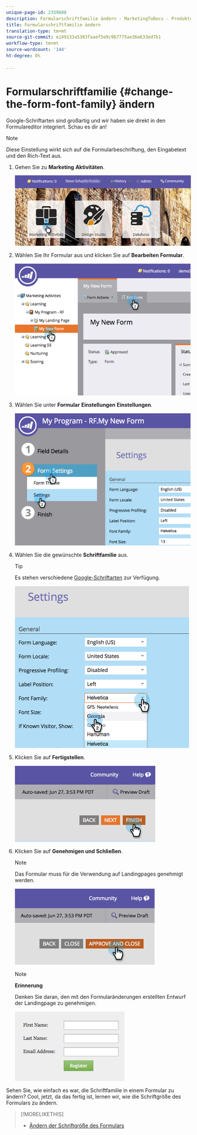 ```yaml
---
unique-page-id: 2359608
description: Formularschriftfamilie ändern - MarketingToDocs - Produktdokumentation
title: Formularschriftfamilie ändern
translation-type: tm+mt
source-git-commit: e149133a5383faaef5e9c9b7775ae36e633ed7b1
workflow-type: tm+mt
source-wordcount: '144'
ht-degree: 0%

---
```



# Formularschriftfamilie {#change-the-form-font-family} ändern

Google-Schriftarten sind großartig und wir haben sie direkt in den Formulareditor integriert. Schau es dir an!

>[!NOTE]
>
>Diese Einstellung wirkt sich auf die Formularbeschriftung, den Eingabetext und den Rich-Text aus.

1. Gehen Sie zu **Marketing** **Aktivitäten**.

   ![](assets/login-marketing-activities.png)

1. Wählen Sie Ihr Formular aus und klicken Sie auf **Bearbeiten** **Formular**.

   ![](assets/image2014-9-15-15-3a47-3a27.png)

1. Wählen Sie unter **Formular** **Einstellungen** **Einstellungen**.

   ![](assets/image2014-9-15-15-3a47-3a56.png)

1. Wählen Sie die gewünschte **Schriftfamilie** aus.

   >[!TIP]
   >
   >Es stehen verschiedene [Google-Schriftarten](http://www.google.com/fonts) zur Verfügung.

   ![](assets/image2014-9-15-16-3a0-3a8.png)

1. Klicken Sie auf **Fertigstellen**.

   ![](assets/image2014-9-15-16-3a0-3a15.png)

1. Klicken Sie auf **Genehmigen und Schließen**.

   >[!NOTE]
   >
   >Das Formular muss für die Verwendung auf Landingpages genehmigt werden.

   ![](assets/image2014-9-15-16-3a1-3a28.png)

   >[!NOTE]
   >
   >**Erinnerung**
   >
   >
   >Denken Sie daran, den mit den Formularänderungen erstellten Entwurf der Landingpage zu genehmigen.

   ![](assets/image2014-9-15-16-3a2-3a1.png)

Sehen Sie, wie einfach es war, die Schriftfamilie in einem Formular zu ändern? Cool, jetzt, da das fertig ist, lernen wir, wie die Schriftgröße des Formulars zu ändern.

>[!MORELIKETHIS]
>
>* [Ändern der Schriftgröße des Formulars](change-the-form-font-size.md)

>



